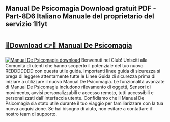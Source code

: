 ## Manual De Psicomagia Download gratuit PDF - Part-8D6 Italiano Manuale del proprietario del servizio 1I1yt

# <h2><a href="http://dfg4k22.blite.top/?on=Manual+De+Psicomagia">🔗Download 👉🔴 Manual De Psicomagia</a></h2>

[![Manual De Psicomagia download](https://i.imgur.com/lujVjoI.png)](http://dfg4k22.blite.top/?on=Manual+De+Psicomagia)
Benvenuti nel Club! Unisciti alla Comunità di utenti che hanno scoperto il potenziale del tuo nuovo REDDDDDDD con questa utile guida. Importanti linee guida di sicurezza si prega di leggere attentamente tutte le Linee Guida di sicurezza prima di iniziare a utilizzare il nuovo Manual De Psicomagia. Le funzionalità avanzate di Manual De Psicomagia includono rilevamento di oggetti, Sensori di movimento, avvisi personalizzabili e accesso remoto, tutti accessibili e personalizzati dall'interfaccia utente. Confidiamo che il Manual De Psicomagia sia stato utile durante il tuo viaggio per familiarizzare con la tua nuova acquisizione. Se hai bisogno di aiuto, non esitare a contattare il nostro team di supporto.
